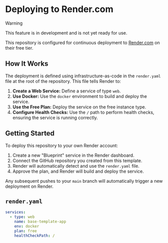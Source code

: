 # Deploying to Render.com

> [!WARNING]
> This feature is in development and is not yet ready for use.

This repository is configured for continuous deployment to [Render.com](https://render.com/)
on their free tier.

## How It Works

The deployment is defined using infrastructure-as-code in the `render.yaml`
file at the root of the repository.
This file tells Render to:

1.  **Create a Web Service:** Define a service of type `web`.
2.  **Use Docker:** Use the `docker` environment to build and deploy the
    service.
3.  **Use the Free Plan:** Deploy the service on the free instance type.
4.  **Configure Health Checks:** Use the `/` path to perform health checks,
    ensuring the service is running correctly.

## Getting Started

To deploy this repository to your own Render account:

1.  Create a new "Blueprint" service in the Render dashboard.
2.  Connect the GitHub repository you created from this template.
3.  Render will automatically detect and use the `render.yaml` file.
4.  Approve the plan, and Render will build and deploy the service.

Any subsequent pushes to your `main` branch will automatically trigger a new
deployment on Render.

## `render.yaml`

```yaml
services:
  - type: web
    name: base-template-app
    env: docker
    plan: free
    healthCheckPath: /
```
